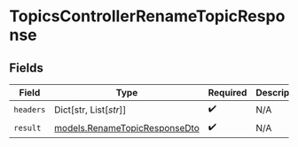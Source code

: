 # TopicsControllerRenameTopicResponse


## Fields

| Field                                                                | Type                                                                 | Required                                                             | Description                                                          |
| -------------------------------------------------------------------- | -------------------------------------------------------------------- | -------------------------------------------------------------------- | -------------------------------------------------------------------- |
| `headers`                                                            | Dict[str, List[*str*]]                                               | :heavy_check_mark:                                                   | N/A                                                                  |
| `result`                                                             | [models.RenameTopicResponseDto](../models/renametopicresponsedto.md) | :heavy_check_mark:                                                   | N/A                                                                  |